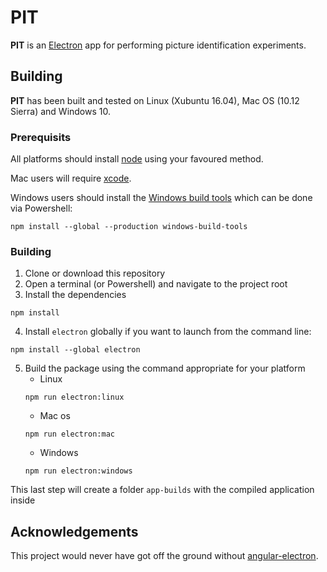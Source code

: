 # PIT

**PIT** is an [Electron](https://electron.atom.io/)
app for performing picture identification experiments.

## Building

**PIT** has been built and tested on Linux (Xubuntu 16.04),
Mac OS (10.12 Sierra) and Windows 10.

### Prerequisits

All platforms should install [node](https://nodejs.org/en/) using your favoured method.

Mac users will require [xcode](https://developer.apple.com/xcode/download/).

Windows users should install the [Windows build tools](https://github.com/felixrieseberg/windows-build-tools)
which can be done via Powershell:

```
npm install --global --production windows-build-tools
```

### Building

1. Clone or download this repository
2. Open a terminal (or Powershell) and navigate to the project root
3. Install the dependencies
```
npm install
```
4. Install `electron` globally if you want to launch from the command line:
```
npm install --global electron
```
5. Build the package using the command appropriate for your platform
    - Linux
    ```
    npm run electron:linux
    ```
    - Mac os
    ```
    npm run electron:mac
    ```
    - Windows
    ```
    npm run electron:windows
    ```
This last step will create a folder `app-builds` with the compiled application inside

## Acknowledgements

This project would never have got off the ground without
[angular-electron](https://github.com/maximegris/angular-electron).
